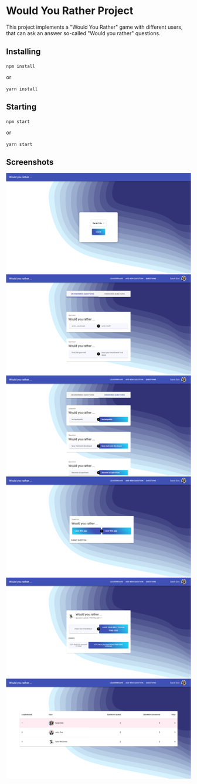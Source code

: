 # Would You Rather Project

This project implements a "Would You Rather" game with different users, that can ask an answer so-called "Would you rather" questions.

## Installing

`npm install`

or

`yarn install`

## Starting

`npm start`

or

`yarn start`

## Screenshots

![Login](./screenshots/Login.png)
![UnansweredQuestions](./screenshots/UnansweredQuestions.png)
![AnsweredQuestions](./screenshots/AnsweredQuestions.png)
![AddQuestion](./screenshots/AddQuestion.png)
![QuestionResults](./screenshots/QuestionResults.png)
![Leaderboard](./screenshots/Leaderboard.png)
